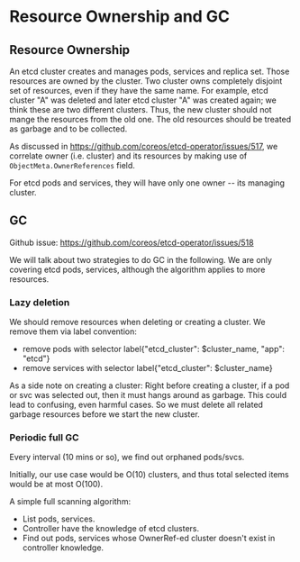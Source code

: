 # Resource Ownership and GC

## Resource Ownership

An etcd cluster creates and manages pods, services and replica set. Those resources are owned by the cluster.
Two cluster owns completely disjoint set of resources, even if they have the same name.
For example, etcd cluster "A" was deleted and later etcd cluster "A" was created again; we think these are two different clusters.
Thus, the new cluster should not mange the resources from the old one. The old resources should be treated as garbage and to be collected.

As discussed in https://github.com/coreos/etcd-operator/issues/517,
we correlate owner (i.e. cluster) and its resources by making use of `ObjectMeta.OwnerReferences` field.

For etcd pods and services, they will have only one owner -- its managing cluster.

## GC

Github issue: https://github.com/coreos/etcd-operator/issues/518

We will talk about two strategies to do GC in the following.
We are only covering etcd pods, services, although the algorithm applies to more resources.

### Lazy deletion

We should remove resources when deleting or creating a cluster.
We remove them via label convention:
- remove pods with selector label{"etcd_cluster": $cluster_name, "app": "etcd"}
- remove services with selector label{"etcd_cluster": $cluster_name}

As a side note on creating a cluster:
Right before creating a cluster, if a pod or svc was selected out, then it must hangs around as garbage.
This could lead to confusing, even harmful cases.
So we must delete all related garbage resources before we start the new cluster.


### Periodic full GC

Every interval (10 mins or so), we find out orphaned pods/svcs.

Initially, our use case would be O(10) clusters, and thus total selected items would be at most O(100).

A simple full scanning algorithm:
- List pods, services.
- Controller have the knowledge of etcd clusters.
- Find out pods, services whose OwnerRef-ed cluster doesn't exist in controller knowledge.
